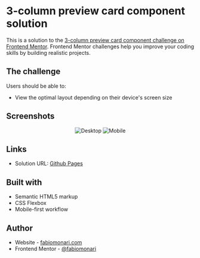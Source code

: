 # 3-column preview card component solution

This is a solution to the [3-column preview card component challenge on Frontend Mentor](https://www.frontendmentor.io/challenges/3column-preview-card-component-pH92eAR2-). Frontend Mentor challenges help you improve your coding skills by building realistic projects. 


## The challenge

Users should be able to:

- View the optimal layout depending on their device's screen size

## Screenshots

<div align="center">
  <img src="screenshot-desktop.png" alt="Desktop"/>
  <img src="screenshot-mobile.jpeg" alt="Mobile"/>
</div>

## Links

- Solution URL: [Github Pages](https://fabiomonari.github.io/fe-challenge-stats-card/)

## Built with

- Semantic HTML5 markup
- CSS Flexbox
- Mobile-first workflow



## Author

- Website - [fabiomonari.com](https://www.fabiomonari.com)
- Frontend Mentor - [@fabiomonari](https://www.frontendmentor.io/profile/fabiomonari)